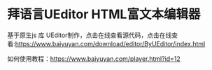 # 拜语言UEditor HTML富文本编辑器

基于原生js 库 UEditor制作，点击在线查看源代码，点击在线查看:https://www.baiyuyan.com/download/editor/ByUEditor/index.html

如何使用教程：https://www.baiyuyan.com/player.html?id=12
